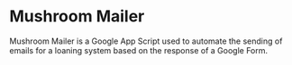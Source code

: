 # Mushroom Mailer

Mushroom Mailer is a Google App Script used to automate the sending of emails for a loaning system based on the response of a Google Form.
